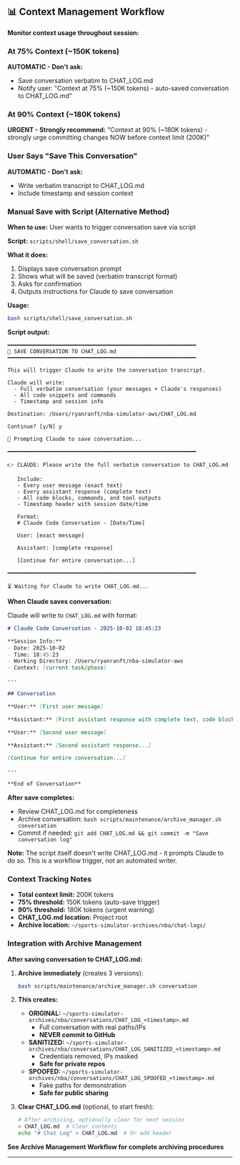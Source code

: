## 📊 Context Management Workflow

**Monitor context usage throughout session:**

### At 75% Context (~150K tokens)
**AUTOMATIC - Don't ask:**
- Save conversation verbatim to CHAT_LOG.md
- Notify user: "Context at 75% (~150K tokens) - auto-saved conversation to CHAT_LOG.md"

### At 90% Context (~180K tokens)
**URGENT - Strongly recommend:**
"Context at 90% (~180K tokens) - strongly urge committing changes NOW before context limit (200K)"

### User Says "Save This Conversation"
**AUTOMATIC - Don't ask:**
- Write verbatim transcript to CHAT_LOG.md
- Include timestamp and session context

### Manual Save with Script (Alternative Method)

**When to use:** User wants to trigger conversation save via script

**Script:** `scripts/shell/save_conversation.sh`

**What it does:**
1. Displays save conversation prompt
2. Shows what will be saved (verbatim transcript format)
3. Asks for confirmation
4. Outputs instructions for Claude to save conversation

**Usage:**
```bash
bash scripts/shell/save_conversation.sh
```

**Script output:**
```
━━━━━━━━━━━━━━━━━━━━━━━━━━━━━━━━━━━━━━━━━━━━━━━━━━━━━━━━━━━
💾 SAVE CONVERSATION TO CHAT_LOG.md
━━━━━━━━━━━━━━━━━━━━━━━━━━━━━━━━━━━━━━━━━━━━━━━━━━━━━━━━━━━

This will trigger Claude to write the conversation transcript.

Claude will write:
  - Full verbatim conversation (your messages + Claude's responses)
  - All code snippets and commands
  - Timestamp and session info

Destination: /Users/ryanranft/nba-simulator-aws/CHAT_LOG.md

Continue? [y/N] y

📝 Prompting Claude to save conversation...

━━━━━━━━━━━━━━━━━━━━━━━━━━━━━━━━━━━━━━━━━━━━━━━━━━━━━━━━━━━

👉 CLAUDE: Please write the full verbatim conversation to CHAT_LOG.md

   Include:
   - Every user message (exact text)
   - Every assistant response (complete text)
   - All code blocks, commands, and tool outputs
   - Timestamp header with session date/time

   Format:
   # Claude Code Conversation - [Date/Time]

   User: [exact message]

   Assistant: [complete response]

   [Continue for entire conversation...]

━━━━━━━━━━━━━━━━━━━━━━━━━━━━━━━━━━━━━━━━━━━━━━━━━━━━━━━━━━━

⏳ Waiting for Claude to write CHAT_LOG.md...
```

**When Claude saves conversation:**

Claude will write to `CHAT_LOG.md` with format:
```markdown
# Claude Code Conversation - 2025-10-02 18:45:23

**Session Info:**
- Date: 2025-10-02
- Time: 18:45:23
- Working Directory: /Users/ryanranft/nba-simulator-aws
- Context: [current task/phase]

---

## Conversation

**User:** [First user message]

**Assistant:** [First assistant response with complete text, code blocks, etc.]

**User:** [Second user message]

**Assistant:** [Second assistant response...]

[Continue for entire conversation...]

---

**End of Conversation**
```

**After save completes:**
- Review CHAT_LOG.md for completeness
- Archive conversation: `bash scripts/maintenance/archive_manager.sh conversation`
- Commit if needed: `git add CHAT_LOG.md && git commit -m "Save conversation log"`

**Note:** The script itself doesn't write CHAT_LOG.md - it prompts Claude to do so. This is a workflow trigger, not an automated writer.

### Context Tracking Notes
- **Total context limit:** 200K tokens
- **75% threshold:** 150K tokens (auto-save trigger)
- **90% threshold:** 180K tokens (urgent warning)
- **CHAT_LOG.md location:** Project root
- **Archive location:** `~/sports-simulator-archives/nba/chat-logs/`

### Integration with Archive Management

**After saving conversation to CHAT_LOG.md:**

1. **Archive immediately** (creates 3 versions):
   ```bash
   bash scripts/maintenance/archive_manager.sh conversation
   ```

2. **This creates:**
   - **ORIGINAL:** `~/sports-simulator-archives/nba/conversations/CHAT_LOG_<timestamp>.md`
     - Full conversation with real paths/IPs
     - **NEVER commit to GitHub**
   - **SANITIZED:** `~/sports-simulator-archives/nba/conversations/CHAT_LOG_SANITIZED_<timestamp>.md`
     - Credentials removed, IPs masked
     - **Safe for private repos**
   - **SPOOFED:** `~/sports-simulator-archives/nba/conversations/CHAT_LOG_SPOOFED_<timestamp>.md`
     - Fake paths for demonstration
     - **Safe for public sharing**

3. **Clear CHAT_LOG.md** (optional, to start fresh):
   ```bash
   # After archiving, optionally clear for next session
   > CHAT_LOG.md  # Clear contents
   echo "# Chat Log" > CHAT_LOG.md  # Or add header
   ```

**See Archive Management Workflow for complete archiving procedures**

---

